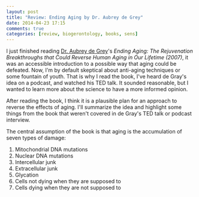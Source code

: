 ```yaml
---
layout: post
title: "Review: Ending Aging by Dr. Aubrey de Grey"
date: 2014-04-23 17:15
comments: true
categories: [review, biogerontology, books, sens]
---
```


I just finished reading [Dr. Aubrey de Grey](https://en.wikipedia.org/wiki/Aubrey_de_Grey)'s _Ending Aging:  The Rejuvenation Breakthroughs that Could Reverse Human Aging in Our Lifetime (2007)_, it was an accessible introduction to a possible way that aging could be defeated. Now, I'm by default skeptical about anti-aging techniques or some fountain of youth. That is why I read the book, I've heard de Gray's idea on a podcast, and watched his TED talk. It sounded reasonable, but I wanted to learn more about the science to have a more informed opinion.

After reading the book, I think it is a plausible plan for an approach to reverse the effects of aging. I'll summarize the idea and highlight some things from the book that weren't covered in de Gray's TED talk or podcast interview.

The central assumption of the book is that aging is the accumulation of seven types of damage:

 1. Mitochondrial DNA mutations
 1. Nuclear DNA mutations
 1. Intercellular junk
 1. Extracellular junk
 1. Glycation
 1. Cells not dying when they are supposed to
 1. Cells dying when they are not supposed to




